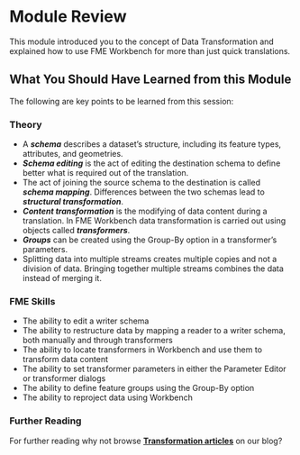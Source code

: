 # Module Review #
This module introduced you to the concept of Data Transformation and explained how to use FME Workbench for more than just quick translations.


## What You Should Have Learned from this Module ##
The following are key points to be learned from this session:

### Theory ###

- A ***schema*** describes a dataset’s structure, including its feature types, attributes, and geometries.
- ***Schema editing*** is the act of editing the destination schema to define better what is required out of the translation.
- The act of joining the source schema to the destination is called ***schema mapping***. Differences between the two schemas lead to ***structural transformation***.
- ***Content transformation*** is the modifying of data content during a translation. In FME Workbench data transformation is carried out using objects called ***transformers***.
- ***Groups*** can be created using the Group-By option in a transformer’s parameters.
- Splitting data into multiple streams creates multiple copies and not a division of data. Bringing together multiple streams combines the data instead of merging it.


### FME Skills ###

- The ability to edit a writer schema
- The ability to restructure data by mapping a reader to a writer schema, both manually and through transformers
- The ability to locate transformers in Workbench and use them to transform data content
- The ability to set transformer parameters in either the Parameter Editor or transformer dialogs
- The ability to define feature groups using the Group-By option
- The ability to reproject data using Workbench


### Further Reading ###

For further reading why not browse **[Transformation articles](https://www.safe.com/search/?site-search=transformation&site=blog.safe.com)** on our blog? 
